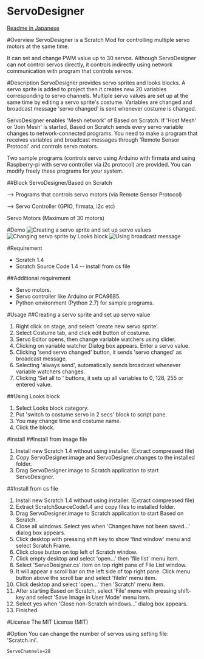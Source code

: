 ServoDesigner
====
[Readme in Japanese](https://github.com/EiichiroIto/ServoDesigner/blob/master/readme.ja.md "Readme in Japanese")

#Overview
ServoDesigner is a Scratch Mod for controlling multiple servo motors at the same time.

It can set and change PWM value up to 30 servos. Although ServoDesigner can not control servos directly, it controls indirectly using network communication with program that controls servos.

#Description
ServoDesigner provides servo sprites and looks blocks. A servo sprite is added to project then it creates new 20 variables corresponding to servo channels.
 Multiple servo values are set up at the same time by editing a servo sprite's costume. Variables are changed and broadcast message 'servo changed' is sent whenever costume is changed.

ServoDesigner enables 'Mesh network' of Based on Scratch. If 'Host Mesh' or 'Join Mesh' is started, Based on Scratch sends every servo variable changes to network-connected programs. You need to make a program that receives variables and broadcast messages through 'Remote Sensor Protocol' and controls servo motors.

Two sample programs (controls servo using Arduino with firmata and using Raspberry-pi with servo controller via i2c protocol) are provided. You can modify freely these programs for your system.

##Block
ServoDesigner/Based on Scratch

--> Programs that controls servo motors (via Remote Sensor Protocol)

--> Servo Controller (GPIO, firmata, i2c etc)

Servo Motors (Maximum of 30 motors)

#Demo
![Creating a servo sprite and set up servo values](https://raw.githubusercontent.com/wiki/EiichiroIto/ServoDesigner/images/sd1.gif)
![Changing servo sprite by Looks block](https://raw.githubusercontent.com/wiki/EiichiroIto/ServoDesigner/images/sd2.gif)
![Using broadcast message](https://raw.githubusercontent.com/wiki/EiichiroIto/ServoDesigner/images/sd3.gif)

#Requirement
* Scratch 1.4
* Scratch Source Code 1.4 -- install from cs file

##Additional requirement
* Servo motors.
* Servo controller like Arduino or PCA9685.
* Python environment (Python 2.7) for sample programs.

#Usage
##Creating a servo sprite and set up servo value
1. Right click on stage, and select 'create new servo sprite'.
2. Select Costume tab, and click edit button of costume.
3. Servo Editor opens, then change variable watchers using slider.
4. Clicking on variable watcher Dialog box appears. Enter a servo value.
5. Clicking 'send servo changed' button, it sends 'servo changed' as broadcast message.
6. Selecting 'always send', automatically sends broadcast whenever variable watchers changes.
7. Clicking 'Set all to ' buttons, it sets up all variables to 0, 128, 255 or entered value.

##Using Looks block
1. Select Looks block category.
2. Put 'switch to costume servo in 2 secs' block to script pane.
3. You may change time and costume name.
4. Click the block.

#Install
##Install from image file
1. Install new Scratch 1.4 without using installer. (Extract compressed file)
2. Copy ServoDesigner.image and ServoDesigner.changes to the installed folder.
3. Drag ServoDesigner.image to Scratch application to start ServoDesigner.

##Install from cs file
1. Install new Scratch 1.4 without using installer. (Extract compressed file)
2. Extract ScratchSourceCode1.4 and copy files to installed folder.
3. Drag ServoDesigner.image to Scratch application to start Based on Scratch.
4. Close all windows. Select yes when 'Changes have not been saved...' dialog box appears.
5. Click desktop with pressing shift key to show 'find window' menu and select Scratch Frame.
6. Click close button on top left of Scratch window.
7. Click empty desktop and select 'open...' then 'file list' menu item.
8. Select 'ServoDesigner.cs' item on top right pane of File List window.
9. It will appear a scroll bar on the left side of top right pane. Click menu button above the scroll bar and select 'fileIn' menu item.
10. Click desktop and select 'open...' then 'Scratch' menu item.
11. After starting Based on Scratch, select 'File' menu with pressing shift-key and select 'Save Image in User Mode' menu item.
12. Select yes when 'Close non-Scratch windows...' dialog box appears.
13. Finished.

#License
The MIT License (MIT)

#Option
You can change the number of servos using setting file: 'Scratch.ini'.

`ServoChannels=28`

